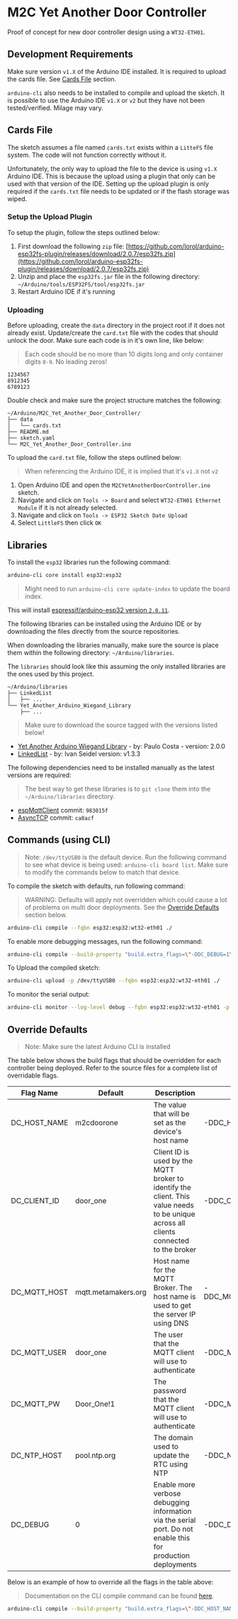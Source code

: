 # M2C Yet Another Door Controller

Proof of concept for new door controller design using a `WT32-ETH01`.

## Development Requirements

Make sure version `v1.X` of the Arduino IDE installed. It is required to upload the cards file. See [Cards File](#cards_file) section.

`arduino-cli` also needs to be installed to compile and upload the sketch. It is possible to use the Arduino IDE `v1.X` or `v2` but they have not been tested/verified. Milage may vary.

## Cards File

The sketch assumes a file named `cards.txt` exists within a `LitteFS` file system. The code will not function correctly without it.

Unfortunately, the only way to upload the file to the device is using `v1.X` Arduino IDE. This is because the upload using a plugin that only can be used with that version of the IDE. Setting up the upload plugin is only required if the `cards.txt` file needs to be updated or if the flash storage was wiped.

### Setup the Upload Plugin

To setup the plugin, follow the steps outlined below:

1. First download the following `zip` file: [https://github.com/lorol/arduino-esp32fs-plugin/releases/download/2.0.7/esp32fs.zip](https://github.com/lorol/arduino-esp32fs-plugin/releases/download/2.0.7/esp32fs.zip)
2. Unzip and place the `esp32fs.jar` file in the following directory: `~/Arduino/tools/ESP32FS/tool/esp32fs.jar`
3. Restart Arduino IDE if it's running

### Uploading

Before uploading, create the `data` directory in the project root if it does not already exist. Update/create the `card.txt` file with the codes that should unlock the door. Make sure each code is in it's own line, like below:

> Each code should be no more than 10 digits long and only container digits `0-9`. No leading zeros!

```text
1234567
8912345
6789123
```

Double check and make sure the project structure matches the following:

```text
~/Arduino/M2C_Yet_Another_Door_Controller/
├── data
│   └── cards.txt
├── README.md
├── sketch.yaml
└── M2C_Yet_Another_Door_Controller.ino
```

To upload the `card.txt` file, follow the steps outlined below:

> When referencing the Arduino IDE, it is implied that it's `v1.X` not `v2`

1. Open Arduino IDE and open the `M2CYetAnotherDoorController.ino` sketch.
2. Navigate and click on `Tools -> Board` and select `WT32-ETH01 Ethernet Module` if it is not already selected.
3. Navigate and click on `Tools -> ESP32 Sketch Date Upload`
4. Select `LittleFS` then click `OK`

## Libraries

To install the `esp32` libraries run the following command:

```bash
arduino-cli core install esp32:esp32
```

> Might need to run `arduino-cli core update-index` to update the board index.

This will install [espressif/arduino-esp32 version `2.0.11`](https://github.com/espressif/arduino-esp32/tree/2.0.11).

The following libraries can be installed using the Arduino IDE or by downloading the files directly from the source repositories.

When downloading the libraries manually, make sure the source is place them within the following directory: `~/Arduino/libraries`.

The `libraries` should look like this assuming the only installed libraries are the ones used by this project.

```
~/Arduino/libraries
├── LinkedList
│   ├── ...
└── Yet_Another_Arduino_Wiegand_Library
    ├── ...
```

> Make sure to download the source tagged with the versions listed below!

- [Yet Another Arduino Wiegand Library](https://github.com/paulo-raca/YetAnotherArduinoWiegandLibrary) - by: Paulo Costa - version: 2.0.0
- [LinkedList](https://github.com/ivanseidel/LinkedList) - by: Ivan Seidel version: v1.3.3

The following dependencies need to be installed manually as the latest versions are required:

> The best way to get these libraries is to `git clone` them into the `~/Arduino/libraries` directory.

- [espMqttClient](https://github.com/bertmelis/espMqttClient) commit: `983015f`
- [AsyncTCP](https://github.com/me-no-dev/AsyncTCP) commit: `ca8acf`

## Commands (using CLI)

> Note: `/dev/ttyUSB0` is the default device. Run the following command to see what device is being used: `arduino-cli board list`. Make sure to modify the commands below to match that device.

To compile the sketch with defaults, run following command:

> WARNING: Defaults will apply not overridden which could cause a lot of problems on multi door deployments. See the [Override Defaults](#override-defaults) section below.

```bash
arduino-cli compile --fqbn esp32:esp32:wt32-eth01 ./
```

To enable more debugging messages, run the following command:

```bash
arduino-cli compile --build-property "build.extra_flags=\"-DDC_DEBUG=1\"" --fqbn esp32:esp32:wt32-eth01 ./
```

To Upload the compiled sketch:

```bash
arduino-cli upload -p /dev/ttyUSB0 --fqbn esp32:esp32:wt32-eth01 ./
```

To monitor the serial output:

```bash
arduino-cli monitor --log-level debug --fqbn esp32:esp32:wt32-eth01 -p /dev/ttyUSB0 -c baudrate=115200
```

## Override Defaults

> Note: Make sure the latest Arduino CLI is installed

The table below shows the build flags that should be overridden for each controller being deployed.
Refer to the source files for a complete list of overridable flags.

| Flag Name    | Default             | Description                                                                                                                           | Build Argument                     |
|--------------|---------------------|---------------------------------------------------------------------------------------------------------------------------------------|------------------------------------|
| DC_HOST_NAME | m2cdoorone          | The value that will be set as the device's host name                                                                                  | -DDC_HOST_NAME=m2cdoorone          |
| DC_CLIENT_ID | door_one            | Client ID is used by the MQTT broker to identify the client. This value needs to be unique across all clients connected to the broker | -DDC_CLIENT_ID=door_one            |
| DC_MQTT_HOST | mqtt.metamakers.org | Host name for the MQTT Broker. The host name is used to get the server IP using DNS                                                   | -DDC_MQTT_HOST=mqtt.metamakers.org |
| DC_MQTT_USER | door_one            | The user that the MQTT client will use to authenticate                                                                                | -DDC_MQTT_USER=door_one            |
| DC_MQTT_PW   | Door_One!1          | The password that the MQTT client will use to authenticate                                                                            | -DDC_MQTT_PW=Door_One!1            |
| DC_NTP_HOST  | pool.ntp.org        | The domain used to update the RTC using NTP                                                                                           | -DDC_NTP_HOST=pool.ntp.org         |
| DC_DEBUG     | 0                   | Enable more verbose debugging information via the serial port. Do not enable this for production deployments                          | -DDC_DEBUG=0                       |

Below is an example of how to override all the flags in the table above:

> Documentation on the CLI compile command can be found [here](https://arduino.github.io/arduino-cli/0.36/commands/arduino-cli_compile/).

```bash
arduino-cli compile --build-property "build.extra_flags=\"-DDC_HOST_NAME=m2cdoorone -DDC_CLIENT_ID=door_one -DDC_MQTT_HOST=mqtt.metamakers.org -DDC_MQTT_USER=door_one -DDC_MQTT_PW=Door_One!1 -DDC_NTP_HOST=pool.ntp.org -DDC_DEBUG=0\"" --fqbn esp32:esp32:wt32-eth01 ./
```
